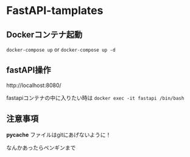 # FastAPI-tamplates
## Dockerコンテナ起動
`docker-compose up`
or
`docker-compose up -d`

## fastAPI操作
http://localhost:8080/
<!-- ここにアクセスすると表示される -->

fastapiコンテナの中に入りたい時は
`docker exec -it fastapi /bin/bash`

## 注意事項
__pycache__ ファイルはgitにあげないように！

なんかあったらペンギンまで